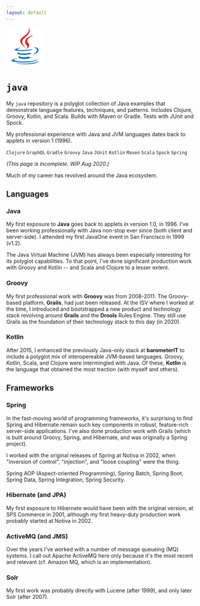 ```yaml
---
layout: default
---
```


![Java](../img/small-logo-100px-java.png)

# `java`

My `java` repository is a polyglot collection of Java examples that demonstrate language features, techniques, and patterns. Includes Clojure, Groovy, Kotlin, and Scala. Builds with Maven or Gradle. Tests with JUnit and Spock.

My professional experience with Java and JVM languages dates back to applets in version 1 (1996).

`Clojure` `GraphQL` `Gradle` `Groovy` `Java` `JUnit` `Kotlin` `Maven` `Scala` `Spock` `Spring`

_(This page is incomplete. WIP Aug 2020.)_

Much of my career has revolved around the Java ecosystem.

## Languages

### Java

My first exposure to **Java** goes back to applets in version 1.0, in 1996. I've been working professionally with Java non-stop ever since (both client and server-side). I attended my first JavaOne event in San Francisco in 1999 (v1.2).

The Java Virtual Machine (JVM) has always been especially interesting for its polyglot capabilities. To that point, I've done significant production work with Groovy and Kotlin -- and Scala and Clojure to a lesser extent.

### Groovy

My first professional work with **Groovy** was from 2008-2011. The Groovy-based platform, **Grails**, had just been released. At the ISV where I worked at the time, I introduced and bootstrapped a new product and technology stack revolving around **Grails** and the **Drools** Rules Engine. They still use Grails as the foundation of their technology stack to this day (in 2020).

### Kotlin

After 2015, I enhanced the previously Java-only stack at **barometerIT** to include a polyglot mix of interopereable JVM-based languages. Groovy, Kotlin, Scala, and Clojure were intermingled with Java. Of these, **Kotlin** is the language that obtained the most traction (with myself and others).

## Frameworks

### Spring

In the fast-moving world of programming frameworks, it's surprising to find Spring and Hibernate remain such key components in robust, feature-rich server-side applications. I've also done production work with Grails (which is built around Groovy, Spring, and Hibernate, and was originally a Spring project).

I worked with the original releases of Spring at Notiva in 2002, when "inversion of control", "injection", and "loose coupling" were the thing.

Spring AOP (Aspect-oriented Programming), Spring Batch, Spring Boot, Spring Data, Spring Integration, Spring Security.

### Hibernate (and JPA)

My first exposure to Hibernate would have been with the original version, at SPS Commerce in 2001, although my first heavy-duty production work probably started at Notiva in 2002.

### ActiveMQ (and JMS)

Over the years I've worked with a number of message queueing (MQ) systems. I call out Apache ActiveMQ here only because it's the most recent and relevant (cf. Amazon MQ, which is an implementation).

### Solr

My first work was probably directly with Lucene (after 1999), and only later Solr (after 2007).
